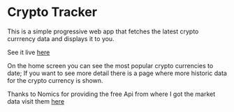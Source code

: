# Crypto Tracker

This is a simple progressive web app that fetches the latest crypto currrency data and displays it to you.

See it live [here](https://crypto-tracker.alwurts.com/)

On the home screen you can see the most popular crypto currencies to date; If you want to see more detail there is a page where more historic data for the crypto currency is shown.

Thanks to Nomics for providing the free Api from where I got the market data visit them [here](https://nomics.com/)
